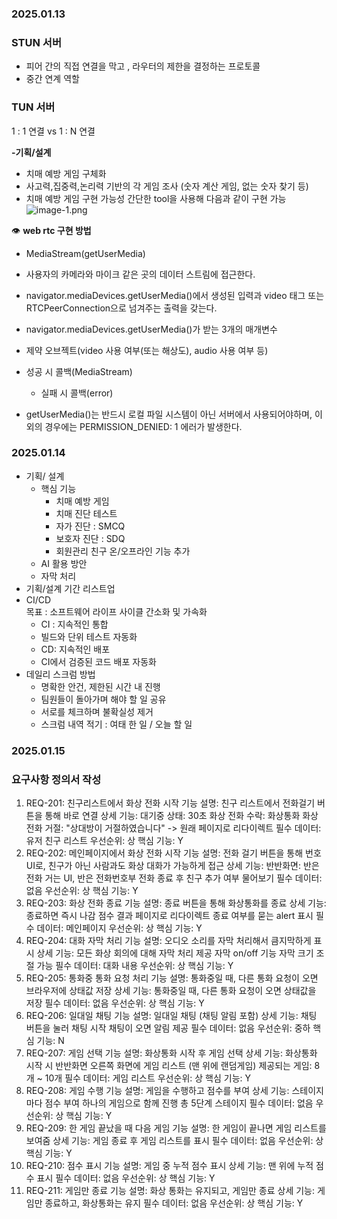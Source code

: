 ### 2025.01.13

### STUN 서버

- 피어 간의 직접 연결을 막고 , 라우터의 제한을 결정하는 프로토콜
- 중간 연계 역할

### TUN 서버

1 : 1 연결 vs 1 : N 연결

**-기획/설계** 

- 치매 예방 게임 구체화
- 사고력,집중력,논리력 기반의 각 게임 조사
(숫자 계산 게임, 없는 숫자 찾기 등)
- 치매 예방 게임 구현 가능성 
간단한 tool을 사용해 다음과 같이 구현 가능 
![image-1.png](./image-1.png)

👁️ **web rtc 구현 방법**
- MediaStream(getUserMedia)
- 사용자의 카메라와 마이크 같은 곳의 데이터 스트림에 접근한다.
- navigator.mediaDevices.getUserMedia()에서 생성된 입력과 video 태그 또는 RTCPeerConnection으로 넘겨주는 출력을 갖는다.
- navigator.mediaDevices.getUserMedia()가 받는 3개의 매개변수
- 제약 오브젝트(video 사용 여부(또는 해상도), audio 사용 여부 등)
- 성공 시 콜백(MediaStream)
    
    - 실패 시 콜백(error)
    
- getUserMedia()는 반드시 로컬 파일 시스템이 아닌 서버에서 사용되어야하며, 이외의 경우에는 PERMISSION_DENIED: 1 에러가 발생한다.

### 2025.01.14

- 기획/ 설계
    - 핵심 기능
        - 치매 예방 게임
        - 치매 진단 테스트
        - 자가 진단 : SMCQ
        - 보호자 진단 : SDQ
        - 회원관리
        친구 온/오프라인 기능 추가
    - AI 활용 방안
    - 자막 처리
- 기획/설계 기간 리스트업
- CI/CD  
목표 : 소프트웨어 라이프 사이클 간소화 및 가속화
    - CI : 지속적인 통합 
    - 빌드와 단위 테스트 자동화
    - CD: 지속적인 배포
    - CI에서 검증된 코드 배포 자동화
- 데일리 스크럼 방법
    - 명확한 안건, 제한된 시간 내 진행
    - 팀원들이 돌아가며 해야 할 일 공유
    - 서로를 체크하며 불확실성 제거
    - 스크럼 내역 적기 : 여태 한 일 / 오늘 할 일


### 2025.01.15
### 요구사항 정의서 작성

1. REQ-201: 친구리스트에서 화상 전화 시작
기능 설명: 친구 리스트에서 전화걸기 버튼을 통해 바로 연결
상세 기능:
대기중 상태: 30초
화상 전화 수락: 화상통화
화상 전화 거절: "상대방이 거절하였습니다" -> 원래 페이지로 리다이렉트
필수 데이터: 유저 친구 리스트
우선순위: 상
핵심 기능: Y
2. REQ-202: 메인페이지에서 화상 전화 시작
기능 설명: 전화 걸기 버튼을 통해 번호 UI로, 친구가 아닌 사람과도 화상 대화가 가능하게 접근
상세 기능:
반반화면: 반은 전화 거는 UI, 반은 전화번호부
전화 종료 후 친구 추가 여부 물어보기
필수 데이터: 없음
우선순위: 상
핵심 기능: Y
3. REQ-203: 화상 전화 종료
기능 설명: 종료 버튼을 통해 화상통화를 종료
상세 기능:
종료하면 즉시 나감
점수 결과 페이지로 리다이렉트
종료 여부를 묻는 alert 표시
필수 데이터: 메인페이지
우선순위: 상
핵심 기능: Y
4. REQ-204: 대화 자막 처리
기능 설명: 오디오 소리를 자막 처리해서 큼지막하게 표시
상세 기능:
모든 화상 회의에 대해 자막 처리 제공
자막 on/off 기능
자막 크기 조절 가능
필수 데이터: 대화 내용
우선순위: 상
핵심 기능: Y
5. REQ-205: 통화중 통화 요청 처리
기능 설명: 통화중일 때, 다른 통화 요청이 오면 브라우저에 상태값 저장
상세 기능:
통화중일 때, 다른 통화 요청이 오면 상태값을 저장
필수 데이터: 없음
우선순위: 상
핵심 기능: Y
6. REQ-206: 일대일 채팅
기능 설명: 일대일 채팅 (채팅 알림 포함)
상세 기능:
채팅 버튼을 눌러 채팅 시작
채팅이 오면 알림 제공
필수 데이터: 없음
우선순위: 중하
핵심 기능: N
7. REQ-207: 게임 선택
기능 설명: 화상통화 시작 후 게임 선택
상세 기능:
화상통화 시작 시 반반화면
오른쪽 화면에 게임 리스트 (맨 위에 랜덤게임)
제공되는 게임: 8개 ~ 10개
필수 데이터: 게임 리스트
우선순위: 상
핵심 기능: Y
8. REQ-208: 게임 수행
기능 설명: 게임을 수행하고 점수를 부여
상세 기능:
스테이지마다 점수 부여
하나의 게임으로 함께 진행
총 5단계 스테이지
필수 데이터: 없음
우선순위: 상
핵심 기능: Y
9. REQ-209: 한 게임 끝났을 때 다음 게임
기능 설명: 한 게임이 끝나면 게임 리스트를 보여줌
상세 기능: 게임 종료 후 게임 리스트를 표시
필수 데이터: 없음
우선순위: 상
핵심 기능: Y
10. REQ-210: 점수 표시
기능 설명: 게임 중 누적 점수 표시
상세 기능: 맨 위에 누적 점수 표시
필수 데이터: 없음
우선순위: 상
핵심 기능: Y
11. REQ-211: 게임만 종료
기능 설명: 화상 통화는 유지되고, 게임만 종료
상세 기능: 게임만 종료하고, 화상통화는 유지
필수 데이터: 없음
우선순위: 상
핵심 기능: Y
